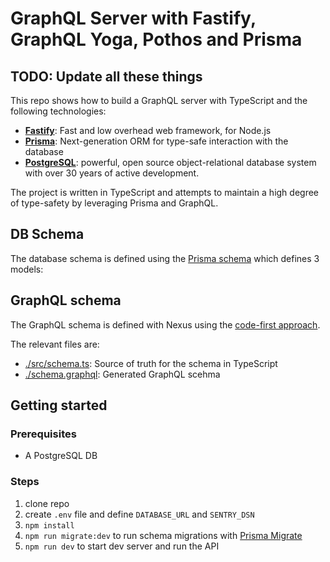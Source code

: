 # GraphQL Server with Fastify, GraphQL Yoga, Pothos and Prisma

## TODO: Update all these things

This repo shows how to build a GraphQL server with TypeScript and the following technologies:

- [**Fastify**](https://www.fastify.io/): Fast and low overhead web framework, for Node.js
- [**Prisma**](https://www.prisma.io/): Next-generation ORM for type-safe interaction with the database
- [**PostgreSQL**](https://www.postgresql.org/): powerful, open source object-relational database system with over 30 years of active development.

The project is written in TypeScript and attempts to maintain a high degree of type-safety by leveraging Prisma and GraphQL.

## DB Schema

The database schema is defined using the [Prisma schema](./prisma/schema.prisma) which defines 3 models:



## GraphQL schema

The GraphQL schema is defined with Nexus using the [code-first approach](https://www.prisma.io/blog/the-problems-of-schema-first-graphql-development-x1mn4cb0tyl3).

The relevant files are:

- [./src/schema.ts](./src/schema.ts): Source of truth for the schema in TypeScript
- [./schema.graphql](./schema.graphql): Generated GraphQL scehma

## Getting started

### Prerequisites

- A PostgreSQL DB

### Steps

1. clone repo
2. create `.env` file and define `DATABASE_URL` and `SENTRY_DSN`
3. `npm install`
4. `npm run migrate:dev` to run schema migrations with [Prisma Migrate](https://www.prisma.io/migrate)
5. `npm run dev` to start dev server and run the API

